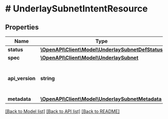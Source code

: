 # # UnderlaySubnetIntentResource

## Properties

Name | Type | Description | Notes
------------ | ------------- | ------------- | -------------
**status** | [**\OpenAPI\Client\Model\UnderlaySubnetDefStatus**](UnderlaySubnetDefStatus.md) |  | [optional]
**spec** | [**\OpenAPI\Client\Model\UnderlaySubnet**](UnderlaySubnet.md) |  | [optional]
**api_version** | **string** | API Version of the Nutanix v3 API framework. | [optional] [default to '3.1.0']
**metadata** | [**\OpenAPI\Client\Model\UnderlaySubnetMetadata**](UnderlaySubnetMetadata.md) |  |

[[Back to Model list]](../../README.md#models) [[Back to API list]](../../README.md#endpoints) [[Back to README]](../../README.md)

